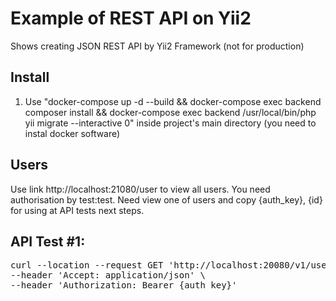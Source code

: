 # Example of REST API on Yii2
Shows creating JSON REST API by Yii2 Framework (not for production)

Install
---
1. Use "docker-compose up -d --build && docker-compose exec backend composer install && docker-compose exec backend /usr/local/bin/php yii migrate --interactive 0" inside project's main directory (you need to instal docker software)

Users
---
Use link http://localhost:21080/user to view all users. You need authorisation by test:test.
Need view one of users and copy {auth_key}, {id} for using at API tests next steps.

API Test #1:
---
<pre>
curl --location --request GET 'http://localhost:20080/v1/user/{id}' \
--header 'Accept: application/json' \
--header 'Authorization: Bearer {auth_key}'
</pre>
